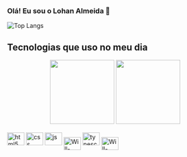 ### Olá! Eu sou o Lohan Almeida 👋

![Top Langs](https://github-readme-stats.vercel.app/api/top-langs/?username=lohranalmeida&hide_progress=true)

## Tecnologias que uso no meu dia

<div align="center">
<img height="150em" src="https://github-readme-stats.vercel.app/api?username=lohanalmeida&show_icons=true&theme=tokyonight&include_all_commits=true&count_private=true"/>
 <img height="150em" src="https://github-readme-stats.vercel.app/api/top-langs/?username=lohanalmeida&layout=compact&langs_count=7&theme=tokyonight"/>
</div>

</div>
<div style="display: inline_block"><br>
<img aling="center" alt="html5" height="30" width="40" src="https://img.shields.io/badge/HTML5-E34F26?style=for-the-badge&logo=html5&logoColor=white" />
<img aling="center" alt="css" height="30" width="40" src="https://img.shields.io/badge/CSS-239120?&style=for-the-badge&logo=css3&logoColor=white" />
<img aling="center" alt="js" height="30" width="40" src="https://img.shields.io/badge/JavaScript-F7DF1E?style=for-the-badge&logo=javascript&logoColor=black" /> 
<img align="center" alt="Will-GIT" height="30" width="40" src="https://cdn.jsdelivr.net/gh/devicons/devicon/icons/git/git-original.svg">
<img aling="center" alt="typescript" height="30" width="40" src="https://img.shields.io/badge/TypeScript-007ACC?style=for-the-badge&logo=typescript&logoColor=white" />
<img align="center" alt="Will-VSCODE" height="30" width="40" src="https://cdn.jsdelivr.net/gh/devicons/devicon/icons/vscode/vscode-original.svg">


